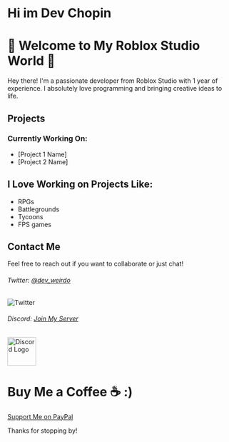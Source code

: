 # Hi im Dev Chopin
# 🌟 Welcome to My Roblox Studio World 🌟

Hey there! I'm a passionate developer from Roblox Studio with 1 year of experience. I absolutely love programming and bringing creative ideas to life.

## Projects
### Currently Working On:
- [Project 1 Name]
- [Project 2 Name]

## I Love Working on Projects Like:
- RPGs
- Battlegrounds
- Tycoons
- FPS games

## Contact Me
Feel free to reach out if you want to collaborate or just chat!

###### Twitter: [@dev_weirdo](https://x.com/dev_weirdo)
![Twitter](https://avatars.githubusercontent.com/u/152589020?v=4&size=64)

###### Discord: [Join My Server](https://discord.gg/t98kpXvP)
<img src="https://wiki.nhrl.io/wiki/images/5/53/Discord_Logo.webp" alt="Discord Logo" width="64" height="64">

# Buy Me a Coffee ☕ :)
[Support Me on PayPal](https://paypal.me/DEVCHOPIIN?country.x=MX&locale.x=en_US)

Thanks for stopping by!
